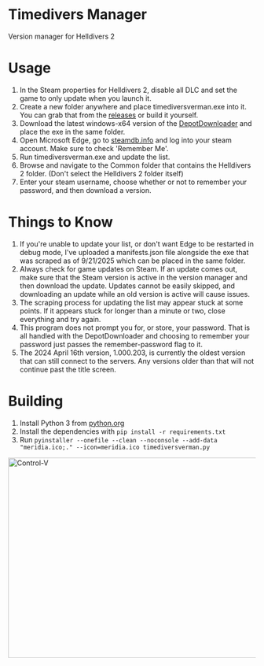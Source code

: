 # Timedivers Manager
Version manager for Helldivers 2

# Usage
1. In the Steam properties for Helldivers 2, disable all DLC and set the game to only update when you launch it.
2. Create a new folder anywhere and place timediversverman.exe into it. You can grab that from the [releases](https://github.com/leem919/timedivers-manager/releases) or build it yourself.
3. Download the latest windows-x64 version of the [DepotDownloader](https://github.com/SteamRE/DepotDownloader/releases) and place the exe in the same folder.
4. Open Microsoft Edge, go to [steamdb.info](https://steamdb.info) and log into your steam account. Make sure to check 'Remember Me'.
5. Run timediversverman.exe and update the list.
6. Browse and navigate to the Common folder that contains the Helldivers 2 folder. (Don't select the Helldivers 2 folder itself)
7. Enter your steam username, choose whether or not to remember your password, and then download a version.

# Things to Know
1. If you're unable to update your list, or don't want Edge to be restarted in debug mode, I've uploaded a manifests.json file alongside the exe that was scraped as of 9/21/2025 which can be placed in the same folder.
2. Always check for game updates on Steam. If an update comes out, make sure that the Steam version is active in the version manager and then download the update. Updates cannot be easily skipped, and downloading an update while an old version is active will cause issues.
3. The scraping process for updating the list may appear stuck at some points. If it appears stuck for longer than a minute or two, close everything and try again.
4. This program does not prompt you for, or store, your password. That is all handled with the DepotDownloader and choosing to remember your password just passes the remember-password flag to it.
5. The 2024 April 16th version, 1.000.203, is currently the oldest version that can still connect to the servers. Any versions older than that will not continue past the title screen.

# Building
1. Install Python 3 from [python.org](https://python.org)
2. Install the dependencies with `pip install -r requirements.txt`
3. Run `pyinstaller --onefile --clean --noconsole --add-data "meridia.ico;." --icon=meridia.ico timediversverman.py`

<img width="525" height="407" alt="Control-V" src="https://i.imgur.com/pyFDqow.png"/>
